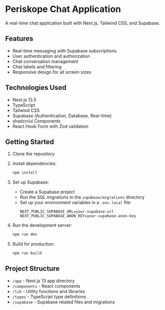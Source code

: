# Periskope Chat Application

A real-time chat application built with Next.js, Tailwind CSS, and Supabase.

## Features

- Real-time messaging with Supabase subscriptions
- User authentication and authorization
- Chat conversation management
- Chat labels and filtering
- Responsive design for all screen sizes

## Technologies Used

- Next.js 13.5
- TypeScript
- Tailwind CSS
- Supabase (Authentication, Database, Real-time)
- shadcn/ui Components
- React Hook Form with Zod validation

## Getting Started

1. Clone the repository
2. Install dependencies:
   ```bash
   npm install
   ```
3. Set up Supabase:
   - Create a Supabase project
   - Run the SQL migrations in the `supabase/migrations` directory
   - Set up your environment variables in a `.env.local` file:
     ```
     NEXT_PUBLIC_SUPABASE_URL=your-supabase-url
     NEXT_PUBLIC_SUPABASE_ANON_KEY=your-supabase-anon-key
     ```

4. Run the development server:
   ```bash
   npm run dev
   ```

5. Build for production:
   ```bash
   npm run build
   ```

## Project Structure

- `/app` - Next.js 13 app directory
- `/components` - React components
- `/lib` - Utility functions and libraries
- `/types` - TypeScript type definitions
- `/supabase` - Supabase related files and migrations